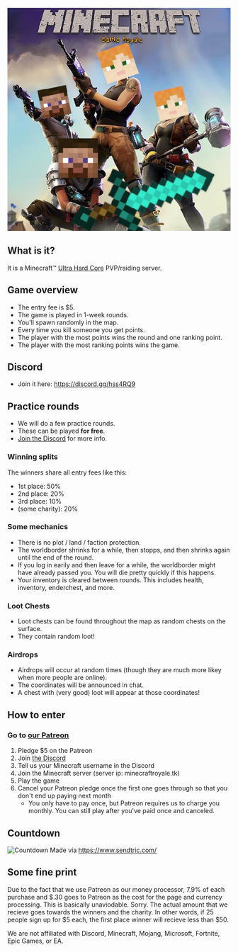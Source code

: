 ![epic game](battleroyale-cropped.png)

## What is it?
It is a Minecraft™️ [Ultra Hard Core](https://minecraft.gamepedia.com/Ultra_Hardcore) PVP/raiding server.

## Game overview
- The entry fee is $5.
- The game is played in 1-week rounds.
- You'll spawn randomly in the map.
- Every time you kill someone you get points.
- The player with the most points wins the round and one ranking point.
- The player with the most ranking points wins the game.

## Discord
- Join it here: https://discord.gg/hss4RQ9

## Practice rounds
- We will do a few practice rounds. 
- These can be played **for free**.
- [Join the Discord](https://discord.gg/hss4RQ9) for more info.

### Winning splits
The winners share all entry fees like this:
- 1st place: 50%
- 2nd place: 20%
- 3rd place: 10%
- (some charity): 20%

### Some mechanics
- There is no plot / land / faction protection.
- The worldborder shrinks for a while, then stopps, and then shrinks again until the end of the round.
- If you log in earily and then leave for a while, the worldborder might have already passed you. You will die pretty quickly if this happens.
- Your inventory is cleared between rounds. This includes health, inventory, enderchest, and more.

### Loot Chests
- Loot chests can be found throughout the map as random chests on the surface.
- They contain random loot!

### Airdrops
- Airdrops will occur at random times (though they are much more likey when more people are online).
- The coordinates will be announced in chat.
- A chest with (very good) loot will appear at those coordinates!

## How to enter
### Go to [our Patreon](https://www.patreon.com/minecraftroyale)
1. Pledge $5 on the Patreon
2. Join [the Discord](https://discord.gg/invalid)
3. Tell us your Minecraft username in the Discord
4. Join the Minecraft server (server ip: minecraftroyale.tk)
5. Play the game
6. Cancel your Patreon pledge once the first one goes through so that you don't end up paying next month
   - You only have to pay once, but Patreon requires us to charge you monthly. You can still play after you've paid once and canceled. 


## Countdown

![Countdown](http://gen.sendtric.com/countdown/3uc0e2p4s7)
Made via https://www.sendtric.com/

## Some fine print
Due to the fact that we use Patreon as our money processor, 7.9% of each purchase and $.30 goes to Patreon as the cost for the page and currency processing. This is basically unaviodable. Sorry. The actual amount that we recieve goes towards the winners and the charity. In other words, if 25 people sign up for $5 each, the first place winner will recieve less than $50.

We are not affiliated with Discord, Minecraft, Mojang, Microsoft, Fortnite, Epic Games, or EA.
